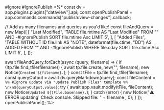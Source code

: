 <!-- Remember add the #IgnorePublish to the Querys -->

#Ignore #IgnorePublish
<%*
const dv = app.plugins.plugins["dataview"].api;
const openPublishPanel = app.commands.commands["publish:view-changes"].callback;

// Add as many filenames and queries as you'd like!
const fileAndQuery = new Map([
  [
    "Last Modified",
    'TABLE file.mtime AS "Last Modified" FROM "" AND -#IgnorePublish SORT file.mtime Asc LIMIT 5',
  ],
  [
    "Added Files",
    'TABLE WITHOUT ID file.link AS "NOTE", dateformat(file.ctime, "DD") AS ADDED FROM "" AND -#IgnorePublish WHERE file.cday SORT file.ctime Asc LIMIT 5',
  ],
]);

await fileAndQuery.forEach(async (query, filename) => {
  if (!tp.file.find_tfile(filename)) {
    await tp.file.create_new("", filename);
    new Notice(`Created ${filename}.`);
  }
  const tFile = tp.file.find_tfile(filename);
  const queryOutput = await dv.queryMarkdown(query);
  const fileContent = `%% #Ignore update via "Update Publish Files" template %% \n\n${queryOutput.value}`;
  try {
    await app.vault.modify(tFile, fileContent);
    new Notice(`Updated ${tFile.basename}.`);
  } catch (error) {
    new Notice("⚠️ ERROR updating! Check console. Skipped file: " + filename , 0);
  }
});
openPublishPanel();
%>

